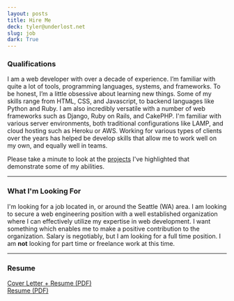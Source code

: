 ```yaml
---
layout: posts
title: Hire Me
deck: tyler@underlost.net
slug: job
dark: True
---
```


### Qualifications

I am a web developer with over a decade of experience. I’m familiar with quite a lot of tools, programming languages, systems, and frameworks. To be honest, I’m a little obsessive about learning new things. Some of my skills range from HTML, CSS, and Javascript, to backend languages like Python and Ruby. I am also incredibly versatile with a number of web frameworks such as Django, Ruby on Rails, and CakePHP. I'm familiar with various server environments, both traditional configurations like LAMP, and cloud hosting such as Heroku or AWS. Working for various types of clients over the years has helped be develop skills that allow me to work well on my own, and equally well in teams.

Please take a minute to look at the [projects](/projects/) I've highlighted that demonstrate some of my abilities.

---

### What I'm Looking For

I'm looking for a job located in, or around the Seattle (WA) area. I am looking to secure a web engineering position with a well established organization where I can effectively utilize my expertise in web development. I want something which enables me to make a positive contribution to the organization. Salary is negotiably, but I am looking for a full time position. I am __not__ looking for part time or freelance work at this time.  

---

### Resume

[<i class="fa fa-download"></i> Cover Letter + Resume (PDF)](/downloads/letter_resume.pdf) <br />
[<i class="fa fa-download"></i> Resume (PDF)](/downloads/resume.pdf)
